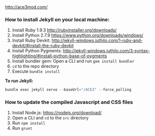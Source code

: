 http://ace3mod.com/

### How to install Jekyll on your local machine:

1. Install Ruby 1.9.3 http://rubyinstaller.org/downloads/
2. Install Python 2.7.9 https://www.python.org/downloads/windows/
3. Install Ruby Devkit: http://jekyll-windows.juthilo.com/1-ruby-and-devkit/#install-the-ruby-devkit
4. Install Python Pygments: http://jekyll-windows.juthilo.com/3-syntax-highlighting/#install-python-base-of-pygments
5. Install bundler gem: Open a CLI and run `gem install bundler`
6. `cd` to the repo directory
7. Execute `bundle install`

**To run Jekyll:**

```powershell
bundle exec jekyll serve --baseUrl="/ACE3" --force_polling
```

### How to update the compiled Javascript and CSS files

1. Install Node.js: https://nodejs.org/download/
2. Open a CLI and `cd` to the `src` directory
3. Run `npm install`
4. Run `grunt`
